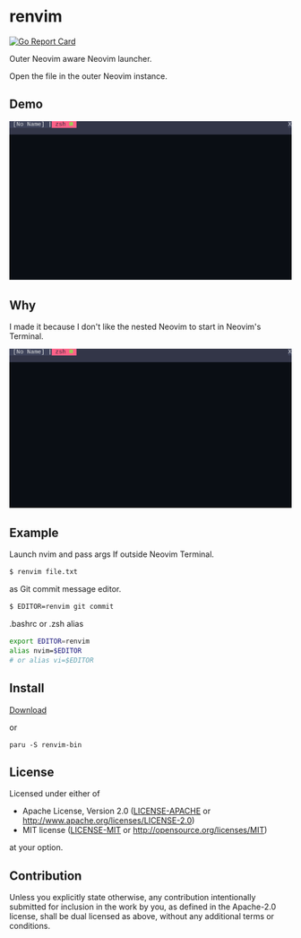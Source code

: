 # renvim

[![Go Report Card](https://goreportcard.com/badge/github.com/yskszk63/renvim)](https://goreportcard.com/report/github.com/yskszk63/renvim)

Outer Neovim aware Neovim launcher.

Open the file in the outer Neovim instance.

## Demo

![demo](assets/demo.png)

## Why

I made it because I don't like the nested Neovim to start in Neovim's Terminal.

![nested](assets/nested.png)

## Example

Launch nvim and pass args If outside Neovim Terminal.

```bash
$ renvim file.txt
```

as Git commit message editor.

```bash
$ EDITOR=renvim git commit
```

.bashrc or .zsh alias

```bash
export EDITOR=renvim
alias nvim=$EDITOR
# or alias vi=$EDITOR
```

## Install

[Download](https://github.com/yskszk63/renvim/releases/latest)

or

```
paru -S renvim-bin
```

## License

Licensed under either of

 * Apache License, Version 2.0
   ([LICENSE-APACHE](LICENSE-APACHE) or http://www.apache.org/licenses/LICENSE-2.0)
 * MIT license
   ([LICENSE-MIT](LICENSE-MIT) or http://opensource.org/licenses/MIT)

at your option.

## Contribution

Unless you explicitly state otherwise, any contribution intentionally submitted
for inclusion in the work by you, as defined in the Apache-2.0 license, shall be
dual licensed as above, without any additional terms or conditions.
